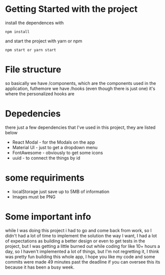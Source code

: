 # Getting Started with the project

  

install the dependences with 

```
npm install
```

and start the project with yarn or npm

```
npm start or yarn start 
```

# File structure 
so basically we have /components, which are the components used in the application, futhemore we have /hooks (even though there is just one) it's where the personalized hooks are

# Depedencies

there just a few dependencies that I've used in this project, they are listed below 
*  React Modal  - for the Modals on the app
*  Material UI - just to get a dropdown menu
* FontAwesome - obviously to get some icons
* uuid - to connect the things by id

# some requiriments 

- localStorage just save up to 5MB of information
- Images must be PNG
# Some important info

while I was doing this project i had to go and come back from work, so I didn't had a lot of time to implement the solution the way I want, I had a lot of expectations as building a better design or even to get tests in the project, but I was getting a little burned out while coding for like 10+ hours a day, so I haven't implemented a lot of things, but I'm not regretting it, I think was pretty fun building this whole app, I hope you like my code and some commits were made 49 minutes past the deadline if you can oversee this its because it has been a busy week.
